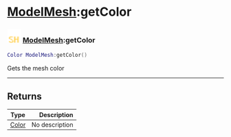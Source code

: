 # [ModelMesh](../modelmesh/README.md):getColor

### <img src="../../.gitbook/assets/shared.png" width="32" height="32" /> [ModelMesh](../modelmesh/README.md):getColor

```lua
Color ModelMesh:getColor()
```

Gets the mesh color<br>

-----------------
## Returns

| Type   | Description |
| ------ | ----------: |
| [Color](../color/README.md) | No description |
